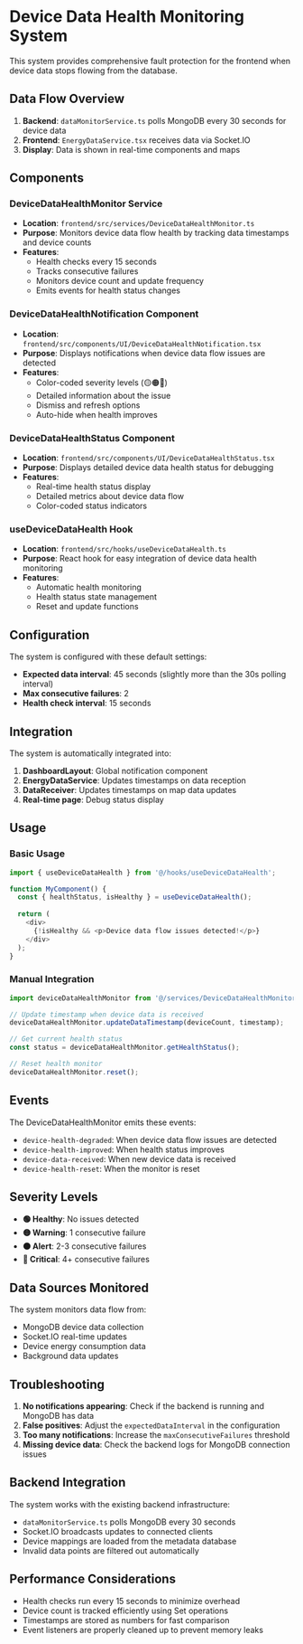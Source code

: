 # Device Data Health Monitoring System

This system provides comprehensive fault protection for the frontend when device data stops flowing from the database.

## Data Flow Overview

1. **Backend**: `dataMonitorService.ts` polls MongoDB every 30 seconds for device data
2. **Frontend**: `EnergyDataService.tsx` receives data via Socket.IO
3. **Display**: Data is shown in real-time components and maps

## Components

### DeviceDataHealthMonitor Service
- **Location**: `frontend/src/services/DeviceDataHealthMonitor.ts`
- **Purpose**: Monitors device data flow health by tracking data timestamps and device counts
- **Features**:
  - Health checks every 15 seconds
  - Tracks consecutive failures
  - Monitors device count and update frequency
  - Emits events for health status changes

### DeviceDataHealthNotification Component
- **Location**: `frontend/src/components/UI/DeviceDataHealthNotification.tsx`
- **Purpose**: Displays notifications when device data flow issues are detected
- **Features**:
  - Color-coded severity levels (🟡🟠🔴)
  - Detailed information about the issue
  - Dismiss and refresh options
  - Auto-hide when health improves

### DeviceDataHealthStatus Component
- **Location**: `frontend/src/components/UI/DeviceDataHealthStatus.tsx`
- **Purpose**: Displays detailed device data health status for debugging
- **Features**:
  - Real-time health status display
  - Detailed metrics about device data flow
  - Color-coded status indicators

### useDeviceDataHealth Hook
- **Location**: `frontend/src/hooks/useDeviceDataHealth.ts`
- **Purpose**: React hook for easy integration of device data health monitoring
- **Features**:
  - Automatic health monitoring
  - Health status state management
  - Reset and update functions

## Configuration

The system is configured with these default settings:
- **Expected data interval**: 45 seconds (slightly more than the 30s polling interval)
- **Max consecutive failures**: 2
- **Health check interval**: 15 seconds

## Integration

The system is automatically integrated into:
1. **DashboardLayout**: Global notification component
2. **EnergyDataService**: Updates timestamps on data reception
3. **DataReceiver**: Updates timestamps on map data updates
4. **Real-time page**: Debug status display

## Usage

### Basic Usage
```typescript
import { useDeviceDataHealth } from '@/hooks/useDeviceDataHealth';

function MyComponent() {
  const { healthStatus, isHealthy } = useDeviceDataHealth();
  
  return (
    <div>
      {!isHealthy && <p>Device data flow issues detected!</p>}
    </div>
  );
}
```

### Manual Integration
```typescript
import deviceDataHealthMonitor from '@/services/DeviceDataHealthMonitor';

// Update timestamp when device data is received
deviceDataHealthMonitor.updateDataTimestamp(deviceCount, timestamp);

// Get current health status
const status = deviceDataHealthMonitor.getHealthStatus();

// Reset health monitor
deviceDataHealthMonitor.reset();
```

## Events

The DeviceDataHealthMonitor emits these events:
- `device-health-degraded`: When device data flow issues are detected
- `device-health-improved`: When health status improves
- `device-data-received`: When new device data is received
- `device-health-reset`: When the monitor is reset

## Severity Levels

- **🟢 Healthy**: No issues detected
- **🟡 Warning**: 1 consecutive failure
- **🟠 Alert**: 2-3 consecutive failures
- **🔴 Critical**: 4+ consecutive failures

## Data Sources Monitored

The system monitors data flow from:
- MongoDB device data collection
- Socket.IO real-time updates
- Device energy consumption data
- Background data updates

## Troubleshooting

1. **No notifications appearing**: Check if the backend is running and MongoDB has data
2. **False positives**: Adjust the `expectedDataInterval` in the configuration
3. **Too many notifications**: Increase the `maxConsecutiveFailures` threshold
4. **Missing device data**: Check the backend logs for MongoDB connection issues

## Backend Integration

The system works with the existing backend infrastructure:
- `dataMonitorService.ts` polls MongoDB every 30 seconds
- Socket.IO broadcasts updates to connected clients
- Device mappings are loaded from the metadata database
- Invalid data points are filtered out automatically

## Performance Considerations

- Health checks run every 15 seconds to minimize overhead
- Device count is tracked efficiently using Set operations
- Timestamps are stored as numbers for fast comparison
- Event listeners are properly cleaned up to prevent memory leaks 
